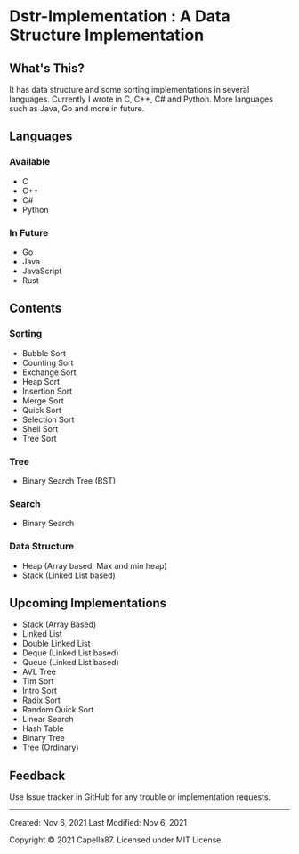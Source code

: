 # Dstr-Implementation : A Data Structure Implementation

## What's This?
It has data structure and some sorting implementations in several languages. Currently I wrote in C, C++, C# and Python. More languages such as Java, Go and more in future.

## Languages

### Available
* C
* C++
* C#
* Python

### In Future
* Go
* Java
* JavaScript
* Rust

## Contents

### Sorting
* Bubble Sort
* Counting Sort
* Exchange Sort
* Heap Sort
* Insertion Sort
* Merge Sort
* Quick Sort
* Selection Sort
* Shell Sort
* Tree Sort


### Tree
* Binary Search Tree (BST)

### Search
* Binary Search

### Data Structure
* Heap (Array based; Max and min heap)
* Stack (Linked List based)

## Upcoming Implementations
* Stack (Array Based)
* Linked List
* Double Linked List
* Deque (Linked List based)
* Queue (Linked List based)
* AVL Tree
* Tim Sort
* Intro Sort
* Radix Sort
* Random Quick Sort
* Linear Search
* Hash Table
* Binary Tree
* Tree (Ordinary)

## Feedback
Use Issue tracker in GitHub for any trouble or implementation requests.

---

Created: Nov 6, 2021 Last Modified: Nov 6, 2021

Copyright © 2021 Capella87. Licensed under MIT License.